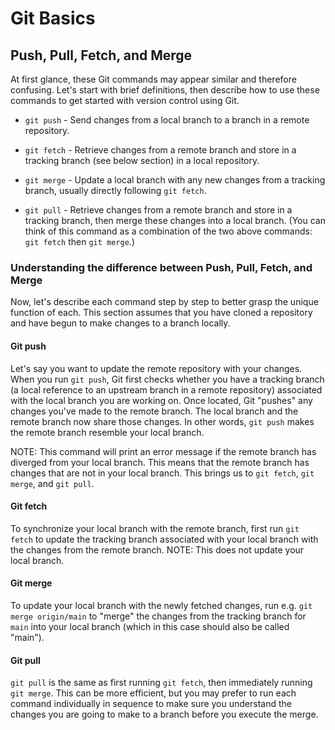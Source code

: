 # Git Basics

## Push, Pull, Fetch, and Merge

At first glance, these Git commands may appear similar and therefore confusing. Let's start with brief definitions, then describe how to use these commands to get started with version control using Git.

- `git push` - Send changes from a local branch to a branch in a remote repository.

- `git fetch` - Retrieve changes from a remote branch and store in a tracking branch (see below section) in a local repository.

- `git merge` - Update a local branch with any new changes from a tracking branch, usually directly following `git fetch`.

- `git pull` - Retrieve changes from a remote branch and store in a tracking branch, then merge these changes into a local branch. (You can think of this command as a combination of the two above commands: `git fetch` then `git merge`.)

### Understanding the difference between Push, Pull, Fetch, and Merge

Now, let's describe each command step by step to better grasp the unique function of each. This section assumes that you have cloned a repository and have begun to make changes to a branch locally.

#### Git push

Let's say you want to update the remote repository with your changes. When you run `git push`, Git first checks whether you have a tracking branch (a local reference to an upstream branch in a remote repository) associated with the local branch you are working on. Once located, Git "pushes" any changes you've made to the remote branch. The local branch and the remote branch now share those changes. In other words, `git push` makes the remote branch resemble your local branch. 

NOTE: This command will print an error message if the remote branch has diverged from your local branch. This means that the remote branch has changes that are not in your local branch. This brings us to `git fetch`, `git merge`, and `git pull`.

#### Git fetch

To synchronize your local branch with the remote branch, first run `git fetch` to update the tracking branch associated with your local branch with the changes from the remote branch. NOTE: This does not update your local branch. 

#### Git merge

To update your local branch with the newly fetched changes, run e.g. `git merge origin/main` to "merge" the changes from the tracking branch for `main` into your local branch (which in this case should also be called "main").

#### Git pull

`git pull` is the same as first running `git fetch`, then immediately running `git merge`. This can be more efficient, but you may prefer to run each command individually in sequence to make sure you understand the changes you are going to make to a branch before you execute the merge.